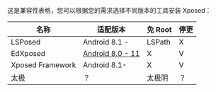 这是兼容性表格，您可以根据您的需求选择不同版本的工具安装 Xposed：

| 名称             | 适配版本                    | 免 Root | 停更 |
| ---------------- | --------------------------- | ------- | ---- |
| LSPosed          | Android 8.1 -               | LSPath  | X    |
| EdXposed         | [Android 8.0 - 11][EDXPAAV] | X       | V    |
| Xposed Framework | Android 8.1-                | X       | V    |
| 太极             | ？                          | 太极阴  | ？   |

[EDXPAAV]: https://github.com/ElderDrivers/EdXposed/wiki/%E5%8F%AF%E7%94%A8%E7%9A%84-Android-%E7%89%88%E6%9C%AC
